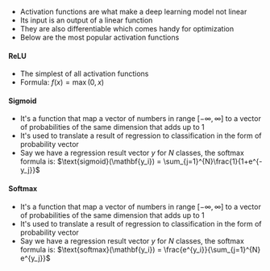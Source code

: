 - Activation functions are what make a deep learning model not linear
- Its input is an output of a linear function
- They are also differentiable which comes handy for optimization
- Below are the most popular activation functions
#### ReLU
- The simplest of all activation functions
- Formula:
				$f(x) = \max(0, x)$
#### Sigmoid 
- It's a function that map a vector of numbers in range $[-\infty, \infty]$ to a vector of probabilities of the same dimension that adds up to 1
- It's used to translate a result of regression to classification in the form of probability vector
- Say we have a regression result vector $y$ for $N$ classes, the softmax formula is:
								$\text{sigmoid}(\mathbf{y_i}) = \sum_{j=1}^{N}\frac{1}{1+e^{-y_j}}$
#### Softmax
- It's a function that map a vector of numbers in range $[-\infty, \infty]$ to a vector of probabilities of the same dimension that adds up to 1
- It's used to translate a result of regression to classification in the form of probability vector
- Say we have a regression result vector $y$ for $N$ classes, the softmax formula is:
								$\text{softmax}(\mathbf{y_i}) = \frac{e^{y_i}}{\sum_{j=1}^{N} e^{y_j}}$
